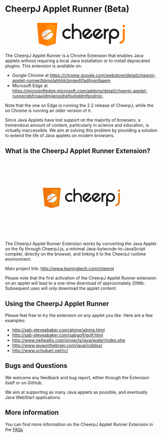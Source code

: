 # CheerpJ Applet Runner (Beta)

<p align="center"><img src="media/cheerpj_logo_whitebg.png" width="300"></p>

The CheerpJ Applet Runner is a Chrome Extension that enables Java applets without requiring a local Java installation or to install deprecated plugins. This extension is available on:

- Google Chrome at <https://chrome.google.com/webstore/detail/cheerpj-applet-runner/bbmolahhldcbngedljfadjlognfaaein> 
- Microsoft Edge at <https://microsoftedge.microsoft.com/addons/detail/cheerpj-applet-runner/ebfcpaoldmijengghefpohddmfpndmic>. 

Note that the one on Edge is running the 2.2 release of CheerpJ, while the on Chrome is running an older version of it.
 
Since Java Applets have lost support on the majority of browsers, a tremendous amount of content, particularly in science and education, is virtually inaccessible. We aim at solving this problem by providing a solution to extend the life of Java applets on modern browsers.

What is the CheerpJ Applet Runner Extension?
-------
<p align="center"><img src="media/cheerpj_applet_demo1.gif" width="400"></p>

The CheerpJ Applet Runner Extension works by converting the Java Applet on the fly through CheerpJ.js, a minimal Java-bytecode-to-JavaScript compiler, directly on the browser, and linking it to the CheerpJ runtime environment.

Main project link: <http://www.leaningtech.com/cheerpj>

Please note that the first activation of the CheerpJ Applet Runner extension on an applet will lead to a one-time download of approximately 20Mb. Subsequent uses will only download the applet content.

Using the CheerpJ Applet Runner
-------

Please feel free to try the extension on any applet you like. Here are a few examples:
* http://sab-steveabaker.com/alpine/alpine.html
* http://sab-steveabaker.com/sabgolf/golf.html
* http://www.neilwallis.com/projects/java/water/index.php
* http://www.javaonthebrain.com/java/iceblox/
* http://www.schubart.net/rc/


Bugs and Questions
-------
 
We welcome any feedback and bug report, either through the Extension itself or on GitHub.
 
We aim at supporting as many Java applets as possible, and eventually Java WebStart applications.

More information
-------

You can find more information on the CheerpJ Applet Runner Extension in the [FAQs](FAQs.md)
